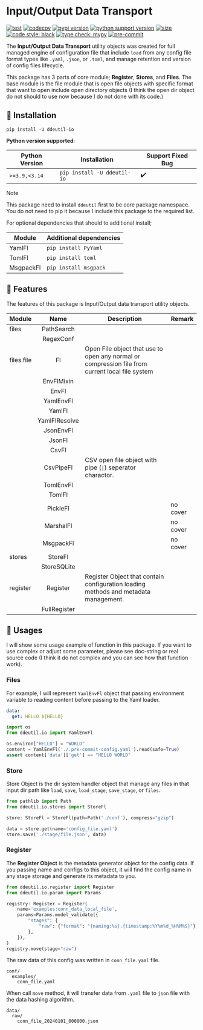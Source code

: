 # Input/Output Data Transport

[![test](https://github.com/korawica/ddeutil-io/actions/workflows/tests.yml/badge.svg?branch=main)](https://github.com/korawica/ddeutil-io/actions/workflows/tests.yml)
[![codecov](https://codecov.io/gh/ddeutils/ddeutil-io/graph/badge.svg?token=3NDPN2I0H9)](https://codecov.io/gh/ddeutils/ddeutil-io)
[![pypi version](https://img.shields.io/pypi/v/ddeutil-io)](https://pypi.org/project/ddeutil-io/)
[![python support version](https://img.shields.io/pypi/pyversions/ddeutil-io)](https://pypi.org/project/ddeutil-io/)
[![size](https://img.shields.io/github/languages/code-size/korawica/ddeutil-io)](https://github.com/korawica/ddeutil-io)
[![code style: black](https://img.shields.io/badge/code%20style-black-000000.svg)](https://github.com/psf/black)
[![type check: mypy](http://www.mypy-lang.org/static/mypy_badge.svg)](http://mypy-lang.org)
[![pre-commit](https://img.shields.io/badge/pre--commit-enabled-brightgreen?logo=pre-commit&logoColor=white)](https://github.com/pre-commit/pre-commit)

The **Input/Output Data Transport** utility objects was created for full managed
engine of configuration file that include `load` from any config file format types
like `.yaml`, `.json`, or `.toml`, and manage retention and version of config files
lifecycle.

This package has 3 parts of core module; **Register**, **Stores**, and **Files**.
The base module is the file module that is open file objects with specific format
that want to open include open directory objects (I think the open dir object do
not should to use now because I do not done with its code.)

## :round_pushpin: Installation

```shell
pip install -U ddeutil-io
```

**Python version supported**:

| Python Version | Installation                  | Support Fixed Bug  |
|----------------|-------------------------------|--------------------|
| `>=3.9,<3.14`  | `pip install -U ddeutil-io`   | :heavy_check_mark: |

> [!NOTE]
> This package need to install `ddeutil` first to be core package namespace.
> You do not need to pip it because I include this package to the required list.
>
> For optional dependencies that should to additional install;
>
> | Module     | Additional dependencies  |
> |------------|--------------------------|
> | YamlFl     | `pip install PyYaml`     |
> | TomlFl     | `pip install toml`       |
> | MsgpackFl  | `pip install msgpack`    |

## :dart: Features

The features of this package is Input/Output data transport utility objects.

| Module     |     Name      | Description                                                                                     | Remark   |
|------------|:-------------:|-------------------------------------------------------------------------------------------------|----------|
| files      |  PathSearch   |                                                                                                 |          |
|            |   RegexConf   |                                                                                                 |          |
| files.file |      Fl       | Open File object that use to open any normal or compression file from current local file system |          |
|            |  EnvFlMixin   |                                                                                                 |          |
|            |     EnvFl     |                                                                                                 |          |
|            |   YamlEnvFl   |                                                                                                 |          |
|            |    YamlFl     |                                                                                                 |          |
|            | YamlFlResolve |                                                                                                 |          |
|            |   JsonEnvFl   |                                                                                                 |          |
|            |    JsonFl     |                                                                                                 |          |
|            |     CsvFl     |                                                                                                 |          |
|            |   CsvPipeFl   | CSV open file object with pipe (`\|`) seperator charactor.                                      |          |
|            |   TomlEnvFl   |                                                                                                 |          |
|            |    TomlFl     |                                                                                                 |          |
|            |   PickleFl    |                                                                                                 | no cover |
|            |   MarshalFl   |                                                                                                 | no cover |
|            |   MsgpackFl   |                                                                                                 | no cover |
| stores     |    StoreFl    |                                                                                                 |          |
|            |  StoreSQLite  |                                                                                                 |          |
| register   |   Register    | Register Object that contain configuration loading methods and metadata management.             |          |
|            | FullRegister  |                                                                                                 |          |

## :beers: Usages

I will show some usage example of function in this package. If you want to use
complex or adjust some parameter, please see doc-string or real source code
(I think it do not complex and you can see how that function work).

### Files

For example, I will represent `YamlEnvFl` object that passing environment variable
to reading content before passing to the Yaml loader.

```yaml
data:
  get: HELLO ${HELLO}
```

```python
import os
from ddeutil.io import YamlEnvFl

os.environ["HELLO"] = "WORLD"
content = YamlEnvFl('./.pre-commit-config.yaml').read(safe=True)
assert content['data']['get'] == "HELLO WORLD"
```

### Store

Store Object is the dir system handler object that manage any files in that
input dir path like `load`, `save`, `load_stage`, `save_stage`, or `files`.

```python
from pathlib import Path
from ddeutil.io.stores import StoreFl

store: StoreFl = StoreFl(path=Path('./conf'), compress="gzip")

data = store.get(name='config_file.yaml')
store.save('./stage/file.json', data)
```

### Register

The **Register Object** is the metadata generator object for the config data.
If you passing name and configs to this object, it will find the config name
in any stage storage and generate its metadata to you.

```python
from ddeutil.io.register import Register
from ddeutil.io.param import Params

registry: Register = Register(
    name='examples:conn_data_local_file',
    params=Params.model_validate({
        "stages": {
            "raw": {"format": "{naming:%s}.{timestamp:%Y%m%d_%H%M%S}"},
        },
    }),
)
registry.move(stage="raw")
```

The raw data of this config was written in `conn_file.yaml` file.

```text
conf/
  examples/
    conn_file.yaml
```

When call `move` method, it will transfer data from `.yaml` file to `json` file
with the data hashing algorithm.

```text
data/
  raw/
    conn_file_20240101_000000.json
```
